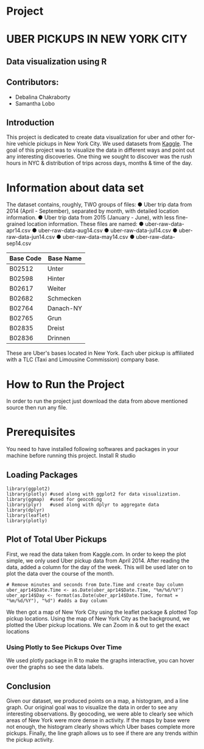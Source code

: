 # Project
# UBER PICKUPS IN NEW YORK CITY
## Data visualization using R  



## Contributors:
+ Debalina Chakraborty
+ Samantha Lobo


## Introduction
This project is dedicated to create data visualization for uber and other for-hire vehicle pickups in New York City. We used datasets from [Kaggle](https://www.kaggle.com/fivethirtyeight/uber-pickups-in-new-york-city). The goal of this project was to visualize the data in different ways and point out any interesting discoveries.
One thing we sought to discover was the rush hours in NYC & distribution of trips across days, months & time of the day.
# Information about data set

The dataset contains, roughly, TWO groups of files: 
● Uber trip data from 2014 (April - September), separated by month, with detailed location information. 
● Uber trip data from 2015 (January - June), with less fine-grained location information. 
These files are named: 
● uber-raw-data-apr14.csv 
● uber-raw-data-aug14.csv 
● uber-raw-data-jul14.csv 
● uber-raw-data-jun14.csv 
● uber-raw-data-may14.csv 
● uber-raw-data-sep14.csv 

Base Code | Base Name
---|---------
B02512 | Unter
B02598 | Hinter
B02617 | Weiter
B02682 | Schmecken
B02764 | Danach-NY
B02765 | Grun
B02835 | Dreist
B02836 | Drinnen

These are Uber's bases located in New York. Each uber pickup is affiliated with a TLC (Taxi and Limousine Commission) company base. 
# How to Run the Project

In order to run the project just download the data from above mentioned source then run any file.

# Prerequisites
You need to have installed following softwares and packages in your machine before running this project.
Install R studio

## Loading Packages

    library(ggplot2)
    library(plotly) #used along with ggplot2 for data visualization.
    library(ggmap)  #used for geocoding
    library(plyr)   #used along with dplyr to aggregate data
    library(dplyr)
	library(leaflet)
	library(plotly)


## Plot of Total Uber Pickups
First, we read the data taken from Kaggle.com. In order to keep the plot simple, we only used Uber pickup data from April 2014. 
After reading the data, added a column for the day of the week. This will be used later on to plot the data over the course of the month.

    # Remove minutes and seconds from Date.Time and create Day column
    uber_apr14$Date.Time <- as.Date(uber_apr14$Date.Time, "%m/%d/%Y")
    uber_apr14$Day <- format(as.Date(uber_apr14$Date.Time, format = "%m/%d/%Y"), "%d") #adds a Day column

We then got a map of New York City using the leaflet package & plotted Top pickup locations.
Using the map of New York City as the background, we plotted the Uber pickup locations. We can Zoom in & out to get the exact locations

### Using Plotly to See Pickups Over Time  
We used plotly package in R to make the graphs interactive, you can hover over the graphs so see the data labels.

## Conclusion

Given our dataset, we produced points on a map, a histogram, and a line graph. Our original goal was to visualize the data in order to see any interesting observations. By geocoding, we were able to clearly see which areas of New York were more dense in activity. If the maps by base were not enough, the histogram clearly shows which Uber bases complete more pickups. Finally, the line graph allows us to see if there are any trends within the pickup activity. 

